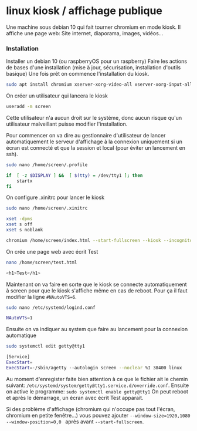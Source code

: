 # linux kiosk / affichage publique
Une machine sous debian 10 qui fait tourner chromium en mode kiosk.
Il affiche une page web: Site internet, diaporama, images, vidéos...

### Installation
Installer un debian 10 (ou raspberryOS pour un raspberry)
Faire les actions de bases d'une installation (mise à jour, sécurisation, installation d'outils basique)
Une fois prêt on commence l'installation du kiosk.

```bash
sudo apt install chromium xserver-xorg-video-all xserver-xorg-input-all xserver-xorg-core xinit x11-xserver-utils can-utils vsftpd npm nodejs
```
On créer un utilisateur qui lancera le kiosk

```bash
useradd -m screen
```
Cette utilisateur n'a aucun droit sur le système, donc aucun risque qu'un utilisateur malveillant puisse modifier l'installation.

Pour commencer on va dire au gestionnaire d'utilisateur de lancer automatiquement le serveur d'affichage à la connexion uniquement si un écran est connecté et que la session et local (pour éviter un lancement en ssh).

```bash
sudo nano /home/screen/.profile

if  [ -z $DISPLAY ] &&  [ $(tty) = /dev/tty1 ]; then
    startx
fi
```

On configure .xinitrc pour lancer le kiosk

```bash
sudo nano /home/screen/.xinitrc

xset -dpms
xset s off
xset s noblank

chromium /home/screen/index.html --start-fullscreen --kiosk --incognito --noerrdialogs --disable-translate --no-first-run --fast --fast-start --disable-infobars --disable-features=TranslateUI --disk-cache-dir=/dev/null --password-store=basic
```
On crée une page web avec écrit Test

```bash
nano /home/screen/test.html

<h1>Test</h1>
```
Maintenant on va faire en sorte que le kiosk se connecte automatiquement à screen pour que le kiosk s'affiche même en cas de reboot.
Pour ça il faut modifier la ligne `#NAutoVTS=6`.

```bash
sudo nano /etc/systemd/logind.conf

NAutoVTs=1
```
Ensuite on va indiquer au system que faire au lancement pour la connexion automatique

```bash
sudo systemctl edit getty@tty1

[Service]
ExecStart=
ExecStart=-/sbin/agetty --autologin screen --noclear %I 38400 linux
```
Au moment d'enregister faite bien attention à ce que le fichier ait le chemin suivant: `/etc/systemd/system/getty@tty1.service.d/override.conf`.
Ensuite on active le programme: `sudo systemctl enable getty@tty1`
On peut reboot et après le démarrage, un écran avec écrit Test apparait.

Si des problème d'affichage (chromium qui n'occupe pas tout l'écran, chromium en petite fenêtre...) vous pouvez ajouter `--window-size=1920,1080 --window-position=0,0 ` après avant `--start-fullscreen`.
